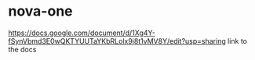 # nova-one
https://docs.google.com/document/d/1Xg4Y-fSynVbmd3E0wQKTYUUTaYKbRLolx9j8t1vMV8Y/edit?usp=sharing
link to the docs
